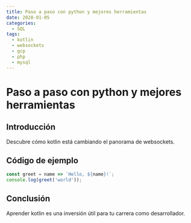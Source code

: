 ```yaml
---
title: Paso a paso con python y mejores herramientas
date: 2028-01-05
categories:
  - SQL
tags:
  - kotlin
  - websockets
  - gcp
  - php
  - mysql
---
```


# Paso a paso con python y mejores herramientas

## Introducción

Descubre cómo kotlin está cambiando el panorama de websockets.

## Código de ejemplo

```javascript
const greet = name => `Hello, ${name}!`;
console.log(greet('world'));
```

## Conclusión

Aprender kotlin es una inversión útil para tu carrera como desarrollador.